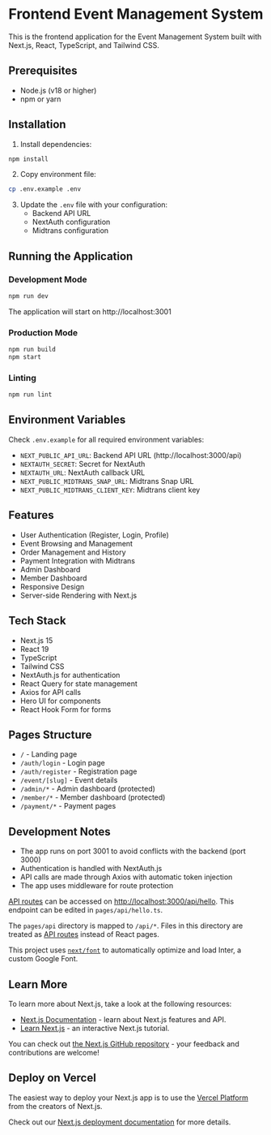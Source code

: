 # Frontend Event Management System

This is the frontend application for the Event Management System built with Next.js, React, TypeScript, and Tailwind CSS.

## Prerequisites

- Node.js (v18 or higher)
- npm or yarn

## Installation

1. Install dependencies:

```bash
npm install
```

2. Copy environment file:

```bash
cp .env.example .env
```

3. Update the `.env` file with your configuration:
   - Backend API URL
   - NextAuth configuration
   - Midtrans configuration

## Running the Application

### Development Mode

```bash
npm run dev
```

The application will start on http://localhost:3001

### Production Mode

```bash
npm run build
npm start
```

### Linting

```bash
npm run lint
```

## Environment Variables

Check `.env.example` for all required environment variables:

- `NEXT_PUBLIC_API_URL`: Backend API URL (http://localhost:3000/api)
- `NEXTAUTH_SECRET`: Secret for NextAuth
- `NEXTAUTH_URL`: NextAuth callback URL
- `NEXT_PUBLIC_MIDTRANS_SNAP_URL`: Midtrans Snap URL
- `NEXT_PUBLIC_MIDTRANS_CLIENT_KEY`: Midtrans client key

## Features

- User Authentication (Register, Login, Profile)
- Event Browsing and Management
- Order Management and History
- Payment Integration with Midtrans
- Admin Dashboard
- Member Dashboard
- Responsive Design
- Server-side Rendering with Next.js

## Tech Stack

- Next.js 15
- React 19
- TypeScript
- Tailwind CSS
- NextAuth.js for authentication
- React Query for state management
- Axios for API calls
- Hero UI for components
- React Hook Form for forms

## Pages Structure

- `/` - Landing page
- `/auth/login` - Login page
- `/auth/register` - Registration page
- `/event/[slug]` - Event details
- `/admin/*` - Admin dashboard (protected)
- `/member/*` - Member dashboard (protected)
- `/payment/*` - Payment pages

## Development Notes

- The app runs on port 3001 to avoid conflicts with the backend (port 3000)
- Authentication is handled with NextAuth.js
- API calls are made through Axios with automatic token injection
- The app uses middleware for route protection

[API routes](https://nextjs.org/docs/api-routes/introduction) can be accessed on [http://localhost:3000/api/hello](http://localhost:3000/api/hello). This endpoint can be edited in `pages/api/hello.ts`.

The `pages/api` directory is mapped to `/api/*`. Files in this directory are treated as [API routes](https://nextjs.org/docs/api-routes/introduction) instead of React pages.

This project uses [`next/font`](https://nextjs.org/docs/basic-features/font-optimization) to automatically optimize and load Inter, a custom Google Font.

## Learn More

To learn more about Next.js, take a look at the following resources:

- [Next.js Documentation](https://nextjs.org/docs) - learn about Next.js features and API.
- [Learn Next.js](https://nextjs.org/learn) - an interactive Next.js tutorial.

You can check out [the Next.js GitHub repository](https://github.com/vercel/next.js/) - your feedback and contributions are welcome!

## Deploy on Vercel

The easiest way to deploy your Next.js app is to use the [Vercel Platform](https://vercel.com/new?utm_medium=default-template&filter=next.js&utm_source=create-next-app&utm_campaign=create-next-app-readme) from the creators of Next.js.

Check out our [Next.js deployment documentation](https://nextjs.org/docs/deployment) for more details.
